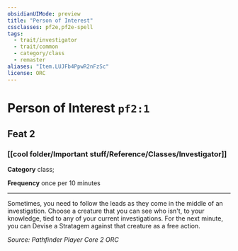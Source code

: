 ```yaml
---
obsidianUIMode: preview
title: "Person of Interest"
cssclasses: pf2e,pf2e-spell
tags:
  - trait/investigator
  - trait/common
  - category/class
  - remaster
aliases: "Item.LUJFb4PpwR2nFzSc"
license: ORC
---
```

# Person of Interest `pf2:1`
## Feat 2
### [[cool folder/Important stuff/Reference/Classes/Investigator]]

**Category** class; 




**Frequency** once per 10 minutes

* * *

Sometimes, you need to follow the leads as they come in the middle of an investigation. Choose a creature that you can see who isn't, to your knowledge, tied to any of your current investigations. For the next minute, you can Devise a Stratagem against that creature as a free action.

*Source: Pathfinder Player Core 2*
*ORC*